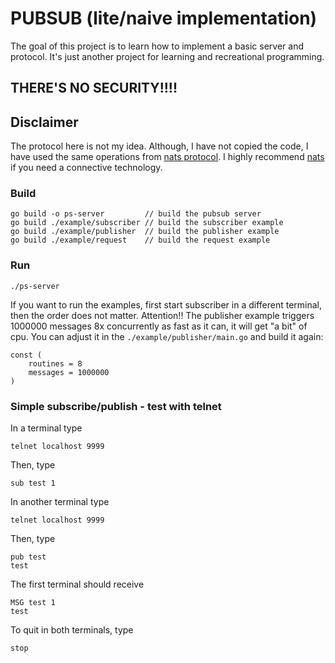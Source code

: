 # PUBSUB (lite/naive implementation)

The goal of this project is to learn how to implement a basic server and protocol.
It's just another project for learning and recreational programming.

## THERE'S NO SECURITY!!!!

## Disclaimer
The protocol here is not my idea. Although, I have not copied the code, I have used the same operations from [nats protocol](https://docs.nats.io/nats-protocol/nats-protocol#protocol-messages).
I highly recommend [nats](https://nats.io) if you need a connective technology.

### Build
```
go build -o ps-server         // build the pubsub server
go build ./example/subscriber // build the subscriber example
go build ./example/publisher  // build the publisher example
go build ./example/request    // build the request example
```

### Run

`./ps-server`

If you want to run the examples, first start subscriber in a different terminal, then the order does not matter.
Attention!! The publisher example triggers 1000000 messages 8x concurrently as fast as it can, it will get "a bit" of cpu.
You can adjust it in the `./example/publisher/main.go` and build it again: 
```
const (
	routines = 8
	messages = 1000000
)
```

### Simple subscribe/publish - test with telnet
In a terminal type
```
telnet localhost 9999
``` 
Then, type
```
sub test 1                                                                      
```
In another terminal type
```
telnet localhost 9999
```
Then, type
```
pub test
test
```
The first terminal should receive
```
MSG test 1                                                                      
test   
```
To quit in both terminals, type
```
stop
```
